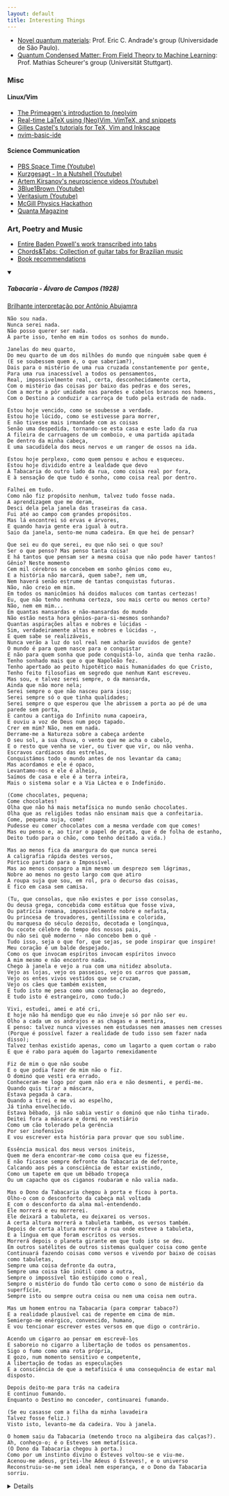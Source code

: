 ```yaml
---
layout: default
title: Interesting Things
---
```




 * <a target="_blank" href="https://sites.google.com/site/castroeandrade/"> Novel quantum materials</a>: Prof. Eric C. Andrade's group (Universidade de São Paulo).
 * <a target="_blank" href="https://www.itp3.uni-stuttgart.de/scheurer-group/"> Quantum Condensed Matter:
From Field Theory to Machine Learning</a>: Prof. Mathias Scheurer's group (Universität Stuttgart).

<h3>Misc</h3>

<h4>Linux/Vim</h4>

- [The Primeagen's introduction to (neo)vim](https://www.youtube.com/watch?v=X6AR2RMB5tE&list=PLm323Lc7iSW_wuxqmKx_xxNtJC_hJbQ7R)
- [Real-time LaTeX using (Neo)Vim, VimTeX, and snippets](https://www.ejmastnak.com/tutorials/vim-latex/intro/)
- [Gilles Castel's tutorials for TeX, Vim and Inkscape](https://www.ejmastnak.com/tutorials/vim-latex/intro/">)
- [nvim-basic-ide](https://github.com/LunarVim/nvim-basic-ide)

<h4>Science Communication</h4>

- [PBS Space Time (Youtube)](https://www.youtube.com/@pbsspacetime) 
- [Kurzgesagt - In a Nutshell (Youtube)](https://www.youtube.com/@kurzgesagt)
- [Artem Kirsanov's neuroscience videos (Youtube)](https://www.youtube.com/@ArtemKirsanov)
- [3Blue1Brown (Youtube)](https://www.youtube.com/@3blue1brown)
- [Veritasium (Youtube)](https://www.youtube.com/@veritasium)
- [McGill Physics Hackathon](https://www.physics.mcgill.ca/hackathon/)
- [Quanta Magazine](https://www.quantamagazine.org/)


<h3>Art, Poetry and Music</h4>

- [Entire Baden Powell's work transcribed into tabs](https://www.brazil-on-guitar.de/home.html)
- [Chords&Tabs: Collection of guitar tabs for Brazilian music](https://chordsandtabs.pagesperso-orange.fr/)
- [Book recommendations](https://www.goodreads.com/review/list/117614351-jo-o-augusto-sobral-da-silva?shelf=favorites)

<details open>
<summary><h5> Tabacaria - Álvaro de Campos (1928) </h4> </summary>

[Brilhante interpretação por Antônio Abujamra](https://www.youtube.com/watch?v=a1IBpsuCI14)

    Não sou nada.
    Nunca serei nada.
    Não posso querer ser nada.
    À parte isso, tenho em mim todos os sonhos do mundo.

    Janelas do meu quarto,
    Do meu quarto de um dos milhões do mundo que ninguém sabe quem é
    (E se soubessem quem é, o que saberiam?),
    Dais para o mistério de uma rua cruzada constantemente por gente,
    Para uma rua inacessível a todos os pensamentos,
    Real, impossivelmente real, certa, desconhecidamente certa,
    Com o mistério das coisas por baixo das pedras e dos seres,
    Com a morte a pôr umidade nas paredes e cabelos brancos nos homens,
    Com o Destino a conduzir a carroça de tudo pela estrada de nada.

    Estou hoje vencido, como se soubesse a verdade.
    Estou hoje lúcido, como se estivesse para morrer,
    E não tivesse mais irmandade com as coisas
    Senão uma despedida, tornando-se esta casa e este lado da rua
    A fileira de carruagens de um comboio, e uma partida apitada
    De dentro da minha cabeça,
    E uma sacudidela dos meus nervos e um ranger de ossos na ida.

    Estou hoje perplexo, como quem pensou e achou e esqueceu.
    Estou hoje dividido entre a lealdade que devo
    À Tabacaria do outro lado da rua, como coisa real por fora,
    E à sensação de que tudo é sonho, como coisa real por dentro.

    Falhei em tudo.
    Como não fiz propósito nenhum, talvez tudo fosse nada.
    A aprendizagem que me deram,
    Desci dela pela janela das traseiras da casa.
    Fui até ao campo com grandes propósitos.
    Mas lá encontrei só ervas e árvores,
    E quando havia gente era igual à outra.
    Saio da janela, sento-me numa cadeira. Em que hei de pensar?

    Que sei eu do que serei, eu que não sei o que sou?
    Ser o que penso? Mas penso tanta coisa!
    E há tantos que pensam ser a mesma coisa que não pode haver tantos!
    Gênio? Neste momento
    Cem mil cérebros se concebem em sonho gênios como eu,
    E a história não marcará, quem sabe?, nem um,
    Nem haverá senão estrume de tantas conquistas futuras.
    Não, não creio em mim.
    Em todos os manicômios há doidos malucos com tantas certezas!
    Eu, que não tenho nenhuma certeza, sou mais certo ou menos certo?
    Não, nem em mim...
    Em quantas mansardas e não-mansardas do mundo
    Não estão nesta hora gênios-para-si-mesmos sonhando?
    Quantas aspirações altas e nobres e lúcidas -
    Sim, verdadeiramente altas e nobres e lúcidas -,
    E quem sabe se realizáveis,
    Nunca verão a luz do sol real nem acharão ouvidos de gente?
    O mundo é para quem nasce para o conquistar
    E não para quem sonha que pode conquistá-lo, ainda que tenha razão.
    Tenho sonhado mais que o que Napoleão fez.
    Tenho apertado ao peito hipotético mais humanidades do que Cristo,
    Tenho feito filosofias em segredo que nenhum Kant escreveu.
    Mas sou, e talvez serei sempre, o da mansarda,
    Ainda que não more nela;
    Serei sempre o que não nasceu para isso;
    Serei sempre só o que tinha qualidades;
    Serei sempre o que esperou que lhe abrissem a porta ao pé de uma parede sem porta,
    E cantou a cantiga do Infinito numa capoeira,
    E ouviu a voz de Deus num poço tapado.
    Crer em mim? Não, nem em nada.
    Derrame-me a Natureza sobre a cabeça ardente
    O seu sol, a sua chuva, o vento que me acha o cabelo,
    E o resto que venha se vier, ou tiver que vir, ou não venha.
    Escravos cardíacos das estrelas,
    Conquistámos todo o mundo antes de nos levantar da cama;
    Mas acordamos e ele é opaco,
    Levantamo-nos e ele é alheio,
    Saímos de casa e ele é a terra inteira,
    Mais o sistema solar e a Via Láctea e o Indefinido.

    (Come chocolates, pequena;
    Come chocolates!
    Olha que não há mais metafísica no mundo senão chocolates.
    Olha que as religiões todas não ensinam mais que a confeitaria.
    Come, pequena suja, come!
    Pudesse eu comer chocolates com a mesma verdade com que comes!
    Mas eu penso e, ao tirar o papel de prata, que é de folha de estanho,
    Deito tudo para o chão, como tenho deitado a vida.)

    Mas ao menos fica da amargura do que nunca serei
    A caligrafia rápida destes versos,
    Pórtico partido para o Impossível.
    Mas ao menos consagro a mim mesmo um desprezo sem lágrimas,
    Nobre ao menos no gesto largo com que atiro
    A roupa suja que sou, em rol, pra o decurso das coisas,
    E fico em casa sem camisa.

    (Tu, que consolas, que não existes e por isso consolas,
    Ou deusa grega, concebida como estátua que fosse viva,
    Ou patrícia romana, impossivelmente nobre e nefasta,
    Ou princesa de trovadores, gentilíssima e colorida,
    Ou marquesa do século dezoito, decotada e longínqua,
    Ou cocote célebre do tempo dos nossos pais,
    Ou não sei quê moderno - não concebo bem o quê -
    Tudo isso, seja o que for, que sejas, se pode inspirar que inspire!
    Meu coração é um balde despejado.
    Como os que invocam espíritos invocam espíritos invoco
    A mim mesmo e não encontro nada.
    Chego à janela e vejo a rua com uma nitidez absoluta.
    Vejo as lojas, vejo os passeios, vejo os carros que passam,
    Vejo os entes vivos vestidos que se cruzam,
    Vejo os cães que também existem,
    E tudo isto me pesa como uma condenação ao degredo,
    E tudo isto é estrangeiro, como tudo.)

    Vivi, estudei, amei e até cri,
    E hoje não há mendigo que eu não inveje só por não ser eu.
    Olho a cada um os andrajos e as chagas e a mentira,
    E penso: talvez nunca vivesses nem estudasses nem amasses nem cresses
    (Porque é possível fazer a realidade de tudo isso sem fazer nada disso);
    Talvez tenhas existido apenas, como um lagarto a quem cortam o rabo
    E que é rabo para aquém do lagarto remexidamente

    Fiz de mim o que não soube
    E o que podia fazer de mim não o fiz.
    O dominó que vesti era errado.
    Conheceram-me logo por quem não era e não desmenti, e perdi-me.
    Quando quis tirar a máscara,
    Estava pegada à cara.
    Quando a tirei e me vi ao espelho,
    Já tinha envelhecido.
    Estava bêbado, já não sabia vestir o dominó que não tinha tirado.
    Deitei fora a máscara e dormi no vestiário
    Como um cão tolerado pela gerência
    Por ser inofensivo
    E vou escrever esta história para provar que sou sublime.

    Essência musical dos meus versos inúteis,
    Quem me dera encontrar-me como coisa que eu fizesse,
    E não ficasse sempre defronte da Tabacaria de defronte,
    Calcando aos pés a consciência de estar existindo,
    Como um tapete em que um bêbado tropeça
    Ou um capacho que os ciganos roubaram e não valia nada.

    Mas o Dono da Tabacaria chegou à porta e ficou à porta.
    Olho-o com o desconforto da cabeça mal voltada
    E com o desconforto da alma mal-entendendo.
    Ele morrerá e eu morrerei.
    Ele deixará a tabuleta, eu deixarei os versos.
    A certa altura morrerá a tabuleta também, os versos também.
    Depois de certa altura morrerá a rua onde esteve a tabuleta,
    E a língua em que foram escritos os versos.
    Morrerá depois o planeta girante em que tudo isto se deu.
    Em outros satélites de outros sistemas qualquer coisa como gente
    Continuará fazendo coisas como versos e vivendo por baixo de coisas como tabuletas,
    Sempre uma coisa defronte da outra,
    Sempre uma coisa tão inútil como a outra,
    Sempre o impossível tão estúpido como o real,
    Sempre o mistério do fundo tão certo como o sono de mistério da superfície,
    Sempre isto ou sempre outra coisa ou nem uma coisa nem outra.

    Mas um homem entrou na Tabacaria (para comprar tabaco?)
    E a realidade plausível cai de repente em cima de mim.
    Semiergo-me enérgico, convencido, humano,
    E vou tencionar escrever estes versos em que digo o contrário.

    Acendo um cigarro ao pensar em escrevê-los
    E saboreio no cigarro a libertação de todos os pensamentos.
    Sigo o fumo como uma rota própria,
    E gozo, num momento sensitivo e competente,
    A libertação de todas as especulações
    E a consciência de que a metafísica é uma consequência de estar mal disposto.

    Depois deito-me para trás na cadeira
    E continuo fumando.
    Enquanto o Destino mo conceder, continuarei fumando.

    (Se eu casasse com a filha da minha lavadeira
    Talvez fosse feliz.)
    Visto isto, levanto-me da cadeira. Vou à janela.

    O homem saiu da Tabacaria (metendo troco na algibeira das calças?).
    Ah, conheço-o; é o Esteves sem metafísica.
    (O Dono da Tabacaria chegou à porta.)
    Como por um instinto divino o Esteves voltou-se e viu-me.
    Acenou-me adeus, gritei-lhe Adeus ó Esteves!, e o universo
    Reconstruiu-se-me sem ideal nem esperança, e o Dono da Tabacaria sorriu.

<details>
<!--
<h1>Non-physics (directly) related topics</h1>

<ul>
  <li> <a target="_blank" href="https://historyofphilosophy.net/">History of Philosophy without any gaps</a>: A beautiful initiative by Prof. Peter Adamson from LMU and King's College to display the history of knowledge (ancient, medieval and modern philosophy).
  </li>
    <li> <a target="_blank" href="http://brazil-on-guitar.de/tabs.html">Baden Powell's collection</a>: If you play guitar and happen to enjoy brazilian music, here you can find all transcripts for Baden's discography. This <a target="_blank" href="https://chordsandtabs.pagesperso-orange.fr/">website </a> is also quite good. 
  </li>
  </ul>
 -->
